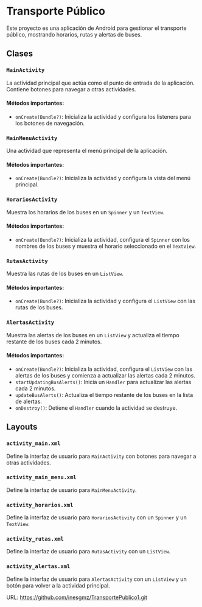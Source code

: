 # Transporte Público

Este proyecto es una aplicación de Android para gestionar el transporte público, mostrando horarios, rutas y alertas de buses.

## Clases

### `MainActivity`
La actividad principal que actúa como el punto de entrada de la aplicación. Contiene botones para navegar a otras actividades.

#### Métodos importantes:
- `onCreate(Bundle?)`: Inicializa la actividad y configura los listeners para los botones de navegación.

### `MainMenuActivity`
Una actividad que representa el menú principal de la aplicación.

#### Métodos importantes:
- `onCreate(Bundle?)`: Inicializa la actividad y configura la vista del menú principal.

### `HorariosActivity`
Muestra los horarios de los buses en un `Spinner` y un `TextView`.

#### Métodos importantes:
- `onCreate(Bundle?)`: Inicializa la actividad, configura el `Spinner` con los nombres de los buses y muestra el horario seleccionado en el `TextView`.

### `RutasActivity`
Muestra las rutas de los buses en un `ListView`.

#### Métodos importantes:
- `onCreate(Bundle?)`: Inicializa la actividad y configura el `ListView` con las rutas de los buses.

### `AlertasActivity`
Muestra las alertas de los buses en un `ListView` y actualiza el tiempo restante de los buses cada 2 minutos.

#### Métodos importantes:
- `onCreate(Bundle?)`: Inicializa la actividad, configura el `ListView` con las alertas de los buses y comienza a actualizar las alertas cada 2 minutos.
- `startUpdatingBusAlerts()`: Inicia un `Handler` para actualizar las alertas cada 2 minutos.
- `updateBusAlerts()`: Actualiza el tiempo restante de los buses en la lista de alertas.
- `onDestroy()`: Detiene el `Handler` cuando la actividad se destruye.

## Layouts

### `activity_main.xml`
Define la interfaz de usuario para `MainActivity` con botones para navegar a otras actividades.

### `activity_main_menu.xml`
Define la interfaz de usuario para `MainMenuActivity`.

### `activity_horarios.xml`
Define la interfaz de usuario para `HorariosActivity` con un `Spinner` y un `TextView`.

### `activity_rutas.xml`
Define la interfaz de usuario para `RutasActivity` con un `ListView`.

### `activity_alertas.xml`
Define la interfaz de usuario para `AlertasActivity` con un `ListView` y un botón para volver a la actividad principal.

URL: https://github.com/inesgmz/TransportePublico1.git
